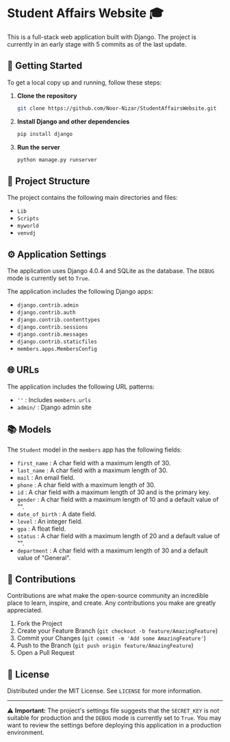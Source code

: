 # Student Affairs Website 🎓

This is a full-stack web application built with Django. The project is currently in an early stage with 5 commits as of the last update.

## 🚀 Getting Started

To get a local copy up and running, follow these steps:

1. **Clone the repository**
    ```bash
    git clone https://github.com/Noor-Nizar/StudentAffairsWebsite.git
    ```
2. **Install Django and other dependencies**
    ```bash
    pip install django
    ```
3. **Run the server**
    ```bash
    python manage.py runserver
    ```

## 📁 Project Structure

The project contains the following main directories and files:

- `Lib`
- `Scripts`
- `myworld`
- `venvdj`

## ⚙️ Application Settings

The application uses Django 4.0.4 and SQLite as the database. The `DEBUG` mode is currently set to `True`.

The application includes the following Django apps:

- `django.contrib.admin`
- `django.contrib.auth`
- `django.contrib.contenttypes`
- `django.contrib.sessions`
- `django.contrib.messages`
- `django.contrib.staticfiles`
- `members.apps.MembersConfig`

## 🌐 URLs

The application includes the following URL patterns:

- `''` : Includes `members.urls`
- `admin/` : Django admin site

## 📚 Models

The `Student` model in the `members` app has the following fields:

- `first_name` : A char field with a maximum length of 30.
- `last_name` : A char field with a maximum length of 30.
- `mail` : An email field.
- `phone` : A char field with a maximum length of 30.
- `id` : A char field with a maximum length of 30 and is the primary key.
- `gender` : A char field with a maximum length of 10 and a default value of "".
- `date_of_birth` : A date field.
- `level` : An integer field.
- `gpa` : A float field.
- `status` : A char field with a maximum length of 20 and a default value of "".
- `department` : A char field with a maximum length of 30 and a default value of "General".

## 🤝 Contributions

Contributions are what make the open-source community an incredible place to learn, inspire, and create. Any contributions you make are greatly appreciated.

1. Fork the Project
2. Create your Feature Branch (`git checkout -b feature/AmazingFeature`)
3. Commit your Changes (`git commit -m 'Add some AmazingFeature'`)
4. Push to the Branch (`git push origin feature/AmazingFeature`)
5. Open a Pull Request

## 📜 License

Distributed under the MIT License. See `LICENSE` for more information.

---

⚠️ **Important:** The project's settings file suggests that the `SECRET_KEY` is not suitable for production and the `DEBUG` mode is currently set to `True`. You may want to review the settings before deploying this application in a production environment.
